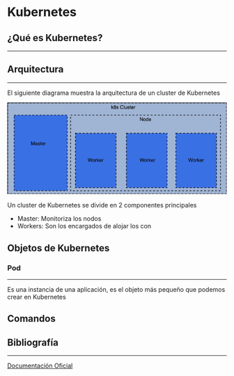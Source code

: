 # Kubernetes

## ¿Qué es Kubernetes?
***


## Arquitectura
***
El siguiente diagrama muestra la arquitectura de un cluster de Kubernetes

![](./resources/images/k8sGeneralArchitecture.png)

Un cluster de Kubernetes se divide en 2 componentes principales
* Master: Monitoriza los nodos
* Workers: Son los encargados de alojar los con


## Objetos de Kubernetes

### Pod
***
Es una instancia de una aplicación, es el objeto más pequeño que podemos crear en Kubernetes


## Comandos


## Bibliografía
***
[Documentación Oficial](https://kubernetes.io/es/docs/home/)